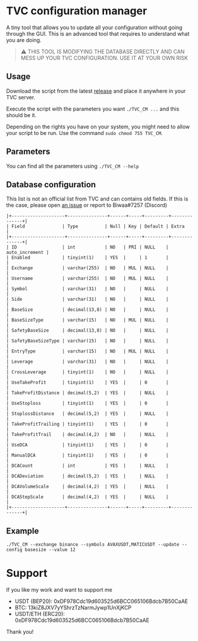 # TVC configuration manager
A tiny tool that allows you to update all your configuration without going through the GUI. This is an advanced tool that requires to understand what you are doing.

> :warning: THIS TOOL IS MODIFYING THE DATABASE DIRECTLY AND CAN MESS UP YOUR TVC CONFIGURATION. USE IT AT YOUR OWN RISK
## Usage
Download the script from the latest [release](https://github.com/triat/TVC-configuration-manager/releases) and place it anywhere in your TVC server.

Execute the script with the parameters you want `./TVC_CM ...` and this should be it.

Depending on the rights you have on your system, you might need to allow your script to be run. Use the command `sudo chmod 755 TVC_CM`.

## Parameters
You can find all the parameters using `./TVC_CM --help`

## Database configuration
This list is not an official list from TVC and can contains old fields. If this is the case, please open [an issue](https://github.com/triat/TVC-configuration-manager/issues) or report to Biwaa#7257 (Discord)

```
|+--------------------+---------------+------+-----+---------+--------------+|
| Field              | Type          | Null | Key | Default | Extra          |
|+--------------------+---------------+------+-----+---------+--------------+|
| ID                 | int           | NO   | PRI | NULL    | auto_increment |
| Enabled            | tinyint(1)    | YES  |     | 1       |                |
| Exchange           | varchar(255)  | NO   | MUL | NULL    |                |
| Username           | varchar(255)  | NO   | MUL | NULL    |                |
| Symbol             | varchar(31)   | NO   |     | NULL    |                |
| Side               | varchar(31)   | NO   |     | NULL    |                |
| BaseSize           | decimal(13,8) | NO   |     | NULL    |                |
| BaseSizeType       | varchar(15)   | NO   | MUL | NULL    |                |
| SafetyBaseSize     | decimal(13,8) | NO   |     | NULL    |                |
| SafetyBaseSizeType | varchar(15)   | NO   |     | NULL    |                |
| EntryType          | varchar(15)   | NO   | MUL | NULL    |                |
| Leverage           | varchar(31)   | NO   |     | NULL    |                |
| CrossLeverage      | tinyint(1)    | NO   |     | NULL    |                |
| UseTakeProfit      | tinyint(1)    | YES  |     | 0       |                |
| TakeProfitDistance | decimal(5,2)  | YES  |     | NULL    |                |
| UseStoploss        | tinyint(1)    | YES  |     | 0       |                |
| StoplossDistance   | decimal(5,2)  | YES  |     | NULL    |                |
| TakeProfitTrailing | tinyint(1)    | YES  |     | 0       |                |
| TakeProfitTrail    | decimal(4,2)  | NO   |     | NULL    |                |
| UseDCA             | tinyint(1)    | YES  |     | 0       |                |
| ManualDCA          | tinyint(1)    | YES  |     | 0       |                |
| DCACount           | int           | YES  |     | NULL    |                |
| DCADeviation       | decimal(5,2)  | YES  |     | NULL    |                |
| DCAVolumeScale     | decimal(4,2)  | YES  |     | NULL    |                |
| DCAStepScale       | decimal(4,2)  | YES  |     | NULL    |                |
|+--------------------+---------------+------+-----+---------+--------------+|
```
## Example
```Shell
./TVC_CM --exchange binance --symbols AVAXUSDT,MATICUSDT --update --config basesize --value 12
```

# Support
If you like my work and want to support me

- USDT (BEP20): 0xDF978Cdc19d603525d6BCC065106Bdcb7B50CaAE
- BTC: 13kiZ8JXV7yYShrzTzNarmJywp1UnXjKCP
- USDT/ETH (ERC20): 0xDF978Cdc19d603525d6BCC065106Bdcb7B50CaAE

Thank you!

